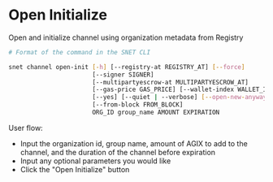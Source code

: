 # Open Initialize

Open and initialize channel using organization metadata from Registry

<ImageViewer src="/assets/images/products/AIMarketplace/TUI/ChannelOpenInitializePage.webp" alt="Open Initialize Channel Page"/>

```bash
# Format of the command in the SNET CLI

snet channel open-init [-h] [--registry-at REGISTRY_AT] [--force]
                       [--signer SIGNER]
                       [--multipartyescrow-at MULTIPARTYESCROW_AT]
                       [--gas-price GAS_PRICE] [--wallet-index WALLET_INDEX]
                       [--yes] [--quiet | --verbose] [--open-new-anyway]
                       [--from-block FROM_BLOCK]
                       ORG_ID group_name AMOUNT EXPIRATION
```

User flow:

* Input the organization id, group name, amount of AGIX to add to the channel, and the duration of the channel before expiration
* Input any optional parameters you would like
* Click the "Open Initialize" button
